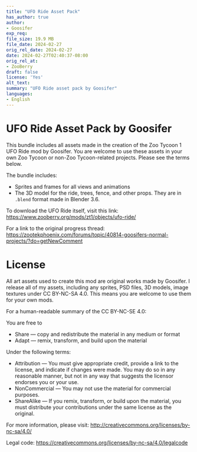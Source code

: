 ```yaml
---
title: "UFO Ride Asset Pack"
has_author: true
author: 
- Goosifer
exp_req: 
file_size: 19.9 MB
file_date: 2024-02-27
orig_rel_date: 2024-02-27
date: 2024-02-27T02:40:37-08:00
orig_rel_at: 
- ZooBerry
draft: false
license: 'Yes'
alt_text: 
summary: "UFO Ride asset pack by Goosifer"
languages:
- English
---
```


# UFO Ride Asset Pack by Goosifer

This bundle includes all assets made in the creation of the Zoo Tycoon 1 UFO Ride mod by Goosifer. You are welcome to use these assets in your own Zoo Tycoon or non-Zoo Tycoon-related projects. Please see the terms below.

The bundle includes:

- Sprites and frames for all views and animations
- The 3D model for the ride, trees, fence, and other props. They are in `.blend` format made in Blender 3.6.

To download the UFO Ride itself, visit this link: https://www.zooberry.org/mods/zt1/objects/ufo-ride/

For a link to the original progress thread: https://zootekphoenix.com/forums/topic/40814-goosifers-normal-projects/?do=getNewComment

# License

All art assets used to create this mod are original works made by Goosifer. I release all of my assets, including any sprites, PSD files, 3D models, image textures under CC BY-NC-SA 4.0. This means you are welcome to use them for your own mods.

For a human-readable summary of the CC BY-NC-SE 4.0:

You are free to

- Share — copy and redistribute the material in any medium or format
- Adapt — remix, transform, and build upon the material

Under the following terms:

- Attribution — You must give appropriate credit, provide a link to the license, and indicate if changes were made. You may do so in any reasonable manner, but not in any way that suggests the licensor endorses you or your use.
- NonCommercial — You may not use the material for commercial purposes.
- ShareAlike — If you remix, transform, or build upon the material, you must distribute your contributions under the same license as the original.

For more information, please visit: http://creativecommons.org/licenses/by-nc-sa/4.0/

Legal code: https://creativecommons.org/licenses/by-nc-sa/4.0/legalcode
